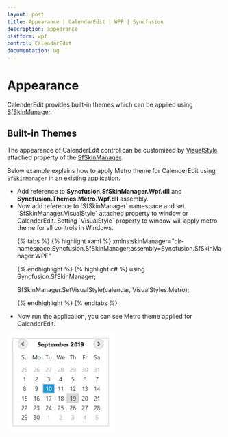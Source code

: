 ```yaml
---
layout: post
title: Appearance | CalendarEdit | WPF | Syncfusion
description: appearance 
platform: wpf
control: CalendarEdit
documentation: ug
---
```


# Appearance 

CalenderEdit provides built-in themes which can be applied using [SfSkinManager](https://help.syncfusion.com/wpf/themes/getting-started). 

## Built-in Themes

The appearance of CalenderEdit control can be customized by [VisualStyle](https://help.syncfusion.com/cr/cref_files/wpf/Syncfusion.SfSkinManager.WPF~Syncfusion.SfSkinManager.VisualStyles.html) attached property of the [SfSkinManager](https://help.syncfusion.com/cr/cref_files/wpf/Syncfusion.SfSkinManager.WPF~Syncfusion.SfSkinManager.SfSkinManager.html).

Below example explains how to apply Metro theme for CalenderEdit using `SfSkinManager` in an existing application.
<ul>
<li>Add reference to <b>Syncfusion.SfSkinManager.Wpf.dll</b> and <b>Syncfusion.Themes.Metro.Wpf.dll</b> assembly.</li>
<li>Now add reference to `SfSkinManager` namespace and set `SfSkinManager.VisualStyle` attached property to window or CalenderEdit. Setting `VisualStyle` property to window will apply metro theme for all controls in Windows.

{% tabs %}
{% highlight xaml %}
xmlns:skinManager="clr-namespace:Syncfusion.SfSkinManager;assembly=Syncfusion.SfSkinManager.WPF"

<Grid>
<syncfusion:CalendarEdit x:Name="calendar"   skinManager:SfSkinManager.VisualStyle="Metro"/>    
</Grid>   
{% endhighlight %}
{% highlight c# %}
using Syncfusion.SfSkinManager;

SfSkinManager.SetVisualStyle(calendar, VisualStyles.Metro);

{% endhighlight %}
{% endtabs %}

</li> 

<li>Now run the application, you can see Metro theme applied for CalenderEdit.</li>
</ul>

![Display Metro theme implemented for WPF CalenderEdit](Themes_images/themes_img1.png)


